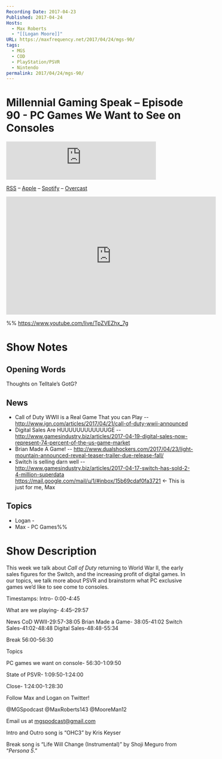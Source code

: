```yaml
---
Recording Date: 2017-04-23
Published: 2017-04-24
Hosts:
  - Max Roberts
  - "[[Logan Moore]]"
URL: https://maxfrequency.net/2017/04/24/mgs-90/
tags:
  - MGS
  - COD
  - PlayStation/PSVR
  - Nintendo
permalink: 2017/04/24/mgs-90/
---
```

# Millennial Gaming Speak – Episode 90 - PC Games We Want to See on Consoles

<iframe src="https://podcasters.spotify.com/pod/show/millennialgamingspeak/embed/episodes/Episode-90-PC-Games-We-Want-to-See-on-Consoles-e1adhs7/a-a6ts44n" height="102px" width="400px" frameborder="0" scrolling="no"></iframe>

[RSS](https://anchor.fm/s/74aa3858/podcast/rss) – [Apple](https://podcasts.apple.com/us/podcast/episode-3-gdc-wrap-up/id1000915981?i=1000542222515) – [Spotify](https://open.spotify.com/episode/7wePXT4Bt22LWifVLx3n8y) – [Overcast](https://overcast.fm/+EtIgeWxEU)

<div class=iframe-container>
<iframe width="560" height="315" src="https://www.youtube-nocookie.com/embed/TpZVEZhx_7g?si=GOpcTsU-JQlMbcNJ" title="YouTube video player" frameborder="0" allow="accelerometer; autoplay; clipboard-write; encrypted-media; gyroscope; picture-in-picture; web-share" allowfullscreen></iframe>
</div>

%%
https://www.youtube.com/live/TpZVEZhx_7g

# Show Notes

## Opening Words

Thoughts on Telltale’s GotG?
## News

- Call of Duty WWII is a Real Game That you can Play -- http://www.ign.com/articles/2017/04/21/call-of-duty-wwii-announced 
- Digital Sales Are HUUUUUUUUUUUUGE -- http://www.gamesindustry.biz/articles/2017-04-19-digital-sales-now-represent-74-percent-of-the-us-game-market
- Brian Made A Game! -- http://www.dualshockers.com/2017/04/23/light-mountain-announced-reveal-teaser-trailer-due-release-fall/
- Switch is selling darn well -- http://www.gamesindustry.biz/articles/2017-04-17-switch-has-sold-2-4-million-superdata
https://mail.google.com/mail/u/1/#inbox/15b69cdaf0fa3721  ← This is just for me, Max
## Topics

- Logan - 
- Max - PC Games%%
# Show Description

This week we talk about *Call of Duty* returning to World War II, the early sales figures for the Switch, and the increasing profit of digital games. In our topics, we talk more about PSVR and brainstorm what PC exclusive games we’d like to see come to consoles.

Timestamps:
Intro- 0:00-4:45

What are we playing- 4:45–29:57

News
CoD WWII-29:57-38:05
Brian Made a Game- 38:05-41:02
Switch Sales-41:02-48:48
Digital Sales-48:48-55:34

Break 56:00-56:30

Topics

PC games we want on console- 56:30-1:09:50

State of PSVR- 1:09:50-1:24:00

Close- 1:24:00-1:28:30

Follow Max and Logan on Twitter!

@MGSpodcast
@MaxRoberts143
@MooreMan12

Email us at mgspodcast@gmail.com

Intro and Outro song is “OHC3” by Kris Keyser

Break song is “Life Will Change (Instrumental)” by Shoji Meguro from “*Persona 5*.”